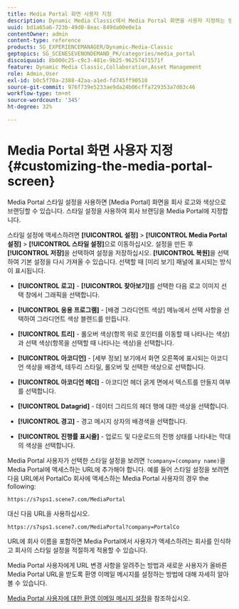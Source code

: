 ```yaml
---
title: Media Portal 화면 사용자 지정
description: Dynamic Media Classic에서 Media Portal 화면을 사용자 지정하는 방법을 알아봅니다.
uuid: bd1a65a6-723b-49d0-8eac-849da00e0e1a
contentOwner: admin
content-type: reference
products: SG_EXPERIENCEMANAGER/Dynamic-Media-Classic
geptopics: SG_SCENESEVENONDEMAND_PK/categories/media_portal
discoiquuid: 8b000c25-c9c3-481e-9b25-96257471571f
feature: Dynamic Media Classic,Collaboration,Asset Management
role: Admin,User
exl-id: b0c5f70a-2388-42aa-a1ed-fd745ff90518
source-git-commit: 976f739e5233ae9da24b06cffa729353a7d03c46
workflow-type: tm+mt
source-wordcount: '345'
ht-degree: 32%

---
```


# Media Portal 화면 사용자 지정{#customizing-the-media-portal-screen}

Media Portal 스타일 설정을 사용하면 [Media Portal] 화면을 회사 로고와 색상으로 브랜딩할 수 있습니다. 스타일 설정을 사용하여 회사 브랜딩을 Media Portal에 지정합니다.

스타일 설정에 액세스하려면 **[!UICONTROL 설정]** > **[!UICONTROL Media Portal 설정]** > **[!UICONTROL 스타일 설정]**&#x200B;으로 이동하십시오. 설정을 만든 후 **[!UICONTROL 저장]**&#x200B;을 선택하여 설정을 저장하십시오. **[!UICONTROL 복원]**&#x200B;을 선택하여 기본 설정을 다시 가져올 수 있습니다. 선택할 때 [미리 보기] 패널에 표시되는 방식이 표시됩니다.

* **[!UICONTROL 로고]**  -  **[!UICONTROL 찾아보기]**&#x200B;를 선택한 다음 로고 이미지 선택 창에서 그래픽을 선택합니다.

* **[!UICONTROL 응용 프로그램]**  - [배경 그라디언트 색상] 메뉴에서 선택 사항을 선택하여 그라디언트 색상 블렌드를 만듭니다.

* **[!UICONTROL 트리]**  - 롤오버 색상(항목 위로 포인터를 이동할 때 나타나는 색상)과 선택 색상(항목을 선택할 때 나타나는 색상)을 선택합니다.

* **[!UICONTROL 아코디언]**  - [세부 정보] 보기에서 화면 오른쪽에 표시되는 아코디언 색상을 배경색, 테두리 스타일, 롤오버 및 선택한 색상으로 선택합니다.

* **[!UICONTROL 아코디언 헤더]**  - 아코디언 헤더 굵게 면에서 텍스트를 만들지 여부를 선택합니다.

* **[!UICONTROL Datagrid]**  - 데이터 그리드의 헤더 행에 대한 색상을 선택합니다.

* **[!UICONTROL 경고]**  - 경고 메시지 상자의 배경색을 선택합니다.

* **[!UICONTROL 진행률 표시줄]**  - 업로드 및 다운로드의 진행 상태를 나타내는 막대의 색상을 선택합니다.

Media Portal 사용자가 선택한 스타일 설정을 보려면 `?company=(company name)`을 Media Portal에 액세스하는 URL에 추가해야 합니다. 예를 들어 스타일 설정을 보려면 다음 URL에서 PortalCo 회사에 액세스하는 Media Portal 사용자의 경우 the following:

`https://s7sps1.scene7.com/MediaPortal`

대신 다음 URL을 사용하십시오.

`https://s7sps1.scene7.com/MediaPortal?company=PortalCo`

URL에 회사 이름을 포함하면 Media Portal에서 사용자가 액세스하려는 회사를 인식하고 회사의 스타일 설정을 적절하게 적용할 수 있습니다.

Media Portal 사용자에게 URL 변경 사항을 알려주는 방법과 새로운 사용자가 올바른 Media Portal URL을 받도록 환영 이메일 메시지를 설정하는 방법에 대해 자세히 알아볼 수 있습니다.

[Media Portal 사용자에 대한 환영 이메일 메시지 설정](adding-media-portal-users.md#setting_up_the_welcome_e_mail_message_for_media_portal_users)을 참조하십시오.
